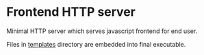 # Frontend HTTP server

Minimal HTTP server which serves javascript frontend for end user.

Files in [templates](templates) directory are embedded into final executable.